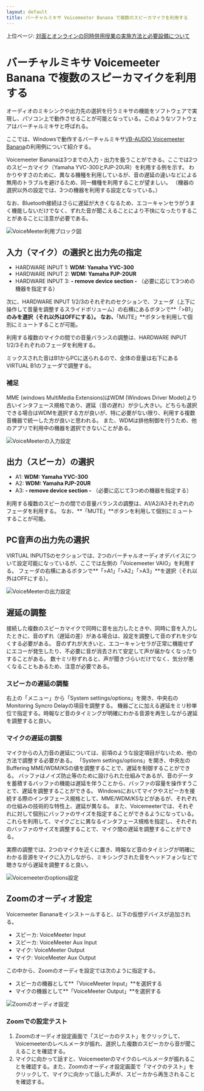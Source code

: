 ```yaml
---
layout: default
title: バーチャルミキサ Voicemeeter Banana で複数のスピーカマイクを利用する 
---
```

上位ページ: [対面とオンラインの同時併用授業の実施方法と必要設備について](zoom-hybrid-use)

# バーチャルミキサ Voicemeeter Banana で複数のスピーカマイクを利用する

オーディオのミキシンクや出力先の選択を行うミキサの機能をソフトウェアで実現し、パソコン上で動作させることが可能となっている。このようなソフトウェアはバーチャルミキサと呼ばれる。

ここでは、Windowsで動作するバーチャルミキサ[VB-AUDIO Voicemeeter Banana](https://www.vb-audio.com/Voicemeeter/banana.htm)の利用例について紹介する。

Voicemeeter Bananaは3つまでの入力・出力を扱うことができる。ここでは2つのスピーカマイク（Yamaha YVC-300とPJP-20UR）を利用する例を示す。
わかりやすさのために、異なる機種を利用しているが、音の遅延の違いなどによる無用のトラブルを避けるため、同一機種を利用することが望ましい。
（機器の選択以外の設定では、3つの機器を利用する設定となっている。）

なお、Bluetooth接続はさらに遅延が大きくなるため、エコーキャンセラがうまく機能しないだけでなく、ずれた音が聞こえることにより不快になったりすることがあることに注意が必要である。

![VoiceMeeter利用ブロック図](audio-block-voicemeeter.png)

## 入力（マイク）の選択と出力先の指定

- HARDWARE INPUT 1: **WDM: Yamaha YVC-300**
- HARDWARE INPUT 2: **WDM: Yamaha PJP-20UR**
- HARDWARE INPUT 3: **- remove device section -** （必要に応じて3つめの機器を指定する）

次に、HARDWARE INPUT 1/2/3のそれぞれのセクションで、フェーダ（上下に操作して音量を調整するスライドボリューム）の右横にあるボタンで**「>B1」**のみを選択（それ以外はOFFにする）。
なお、**「MUTE」**ボタンを利用して個別にミュートすることが可能。

利用する複数のマイクの間での音量バランスの調整は、HARDWARE INPUT 1/2/3それぞれのフェーダを利用する。

ミックスされた音はB1からPCに送られるので、全体の音量は右下にあるVIRTUAL B1のフェーダで調整する。

### 補足

MME (windows MultiMedia Extensions)はWDM (Windows Driver Model)より古いインタフェース規格であり、遅延（音の遅れ）が少し大きい。どちらも選択できる場合はWDMを選択する方が良いが、特に必要がない限り、利用する複数音機器で統一した方が良いと思われる。
また、WDMは排他制御を行うため、他のアプリで利用中の機器を選択できないことがある。

![VoiceMeeterの入力設定](voicemeeter-config-in.png)

## 出力（スピーカ）の選択

- A1: **WDM: Yamaha YVC-300**
- A2: **WDM: Yamaha PJP-20UR**
- A3: **- remove device section -** （必要に応じて3つめの機器を指定する）

利用する複数のスピーカの間での音量バランスの調整は、A1/A2/A3それぞれのフェーダを利用する。
なお、**「MUTE」**ボタンを利用して個別にミュートすることが可能。

## PC音声の出力先の選択

VIRTUAL INPUTSのセクションでは、2つのバーチャルオーディオデバイスについて設定可能になっているが、ここでは左側の「Voicemeeter VAIO」を利用する。
フェーダの右横にあるボタンで**「>A1」「>A2」「>A3」**を選択（それ以外はOFFにする）。

![VoiceMeeterの出力設定](voicemeeter-config-out.png)

## 遅延の調整

接続した複数のスピーカマイクで同時に音を出力したときや、同時に音を入力したときに、音のずれ（遅延の差）がある場合は、設定を調整して音のずれを少なくする必要がある。
音のずれが大きいと、エコーキャンセラが正常に機能せずにエコーが発生したり、不必要に音が消去されて安定して声が届かなくなったりすることがある。
数十ミリ秒ずれると、声が聞きづらいだけでなく、気分が悪くなることもあるため、注意が必要である。

### スピーカの遅延の調整

右上の「メニュー」から「System settings/options」を開き、中央右のMonitoring Syncro Delayの項目を調整する。
機器ごとに加える遅延をミリ秒単位で指定する。時報など音のタイミングが明確にわかる音源を再生しながら遅延を調整すると良い。

### マイクの遅延の調整

マイクからの入力音の遅延については、前項のような設定項目がないため、他の方法で調整する必要がある。
「System settings/options」を開き、中央左のBuffering MME/WDM/KSの値を調整することで、遅延を制御することができる。
バッファはノイズ防止等のために設けられた仕組みであるが、音のデータを蓄積するバッファの機能は遅延を伴うことから、バッファの容量を操作すうことで、遅延を調整することができる。
Windowsにおいてマイクやスピーカを接続する際のインタフェース規格として、MME/WDM/KSなどがあるが、それぞれの仕組みの技術的な特性上、遅延が異なる。
また、Voicemeeterでは、それぞれに対して個別にバッファのサイズを指定することができるようになっている。
これらを利用して、マイクごとに異なるインタフェース規格を指定し、それぞれのバッファのサイズを調整することで、マイク間の遅延を調整することができる。

実際の調整では、2つのマイクを近くに置き、時報など音のタイミングが明確にわかる音源をマイクに入力しながら、ミキシングされた音をヘッドフォンなどで聴きながら遅延を調整すると良い。

![Voicemeeterのoptions設定](voicemeeter-options.png)


## Zoomのオーディオ設定

Voicemeeter Bananaをインストールすると、以下の仮想デバイスが追加される。

- スピーカ: VoiceMeeter Input
- スピーカ: VoiceMeeter Aux Input
- マイク: VoiceMeeter Output
- マイク: VoiceMeeter Aux Output

この中から、Zoomのオーディを設定では次のように指定する。

- スピーカの機器として**「VoiceMeeter Input」**を選択する
- マイクの機器として**「VoiceMeeter Output」**を選択する

![Zoomのオーディオ設定](zoom-setting-voicemeeter.png)

### Zoomでの設定テスト

1. Zoomのオーディオ設定画面で「スピーカのテスト」をクリックして、Voicemeeterのレベルメータが振れ、選択した複数のスピーカから音が聞こえることを確認する。
2. マイクに向かって話すと、Voicemeeterのマイクのレベルメータが振れることを確認する。また、Zoomのオーディオ設定画面で「マイクのテスト」をクリックして、マイクに向かって話した声が、スピーカから再生されることを確認する。

